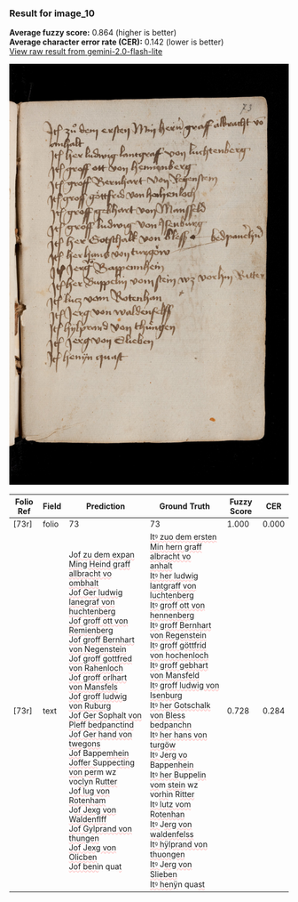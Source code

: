 ### Result for image_10
**Average fuzzy score:** 0.864 (higher is better)<br>**Average character error rate (CER):** 0.142 (lower is better)<br>[View raw result from gemini-2.0-flash-lite](https://github.com/RISE-UNIBAS/humanities_data_benchmark/blob/main/results/2025-10-24/T0284/request_T0284_image_10.json)

<img src="https://github.com/RISE-UNIBAS/humanities_data_benchmark/blob/main/benchmarks/medieval_manuscripts/images/image_10.jpg?raw=true" alt="image_10" width="800px">

<style>
.diff { text-decoration: underline; text-decoration-color: #ffcccc; text-decoration-style: wavy; }
</style>

| Folio Ref | Field | Prediction | Ground Truth | Fuzzy Score | CER |
|-----------|-------|------------|--------------|-------------|-----|
| [73r] | folio | 73 | 73 | 1.000 | 0.000 |
| [73r] | text | J<span class="diff">of zu dem expan Ming Heind graff allbracht vo<br>ombhalt<br>Jof Ger ludwig lanegraf von huchtenberg<br>Jof groff ott von Remienberg<br>Jof groff Bernhart von Negenstein<br>Jof groff gottfred von Rahenloch<br>Jof groff orlhart von Mansfels<br>Jof groff ludwig von Ruburg<br>Jof Ger Sophalt von Pleff bedpanctind<br>Jof Ger hand von twegons<br>Jof</span> Bappe<span class="diff">mhein<br>Joffer S</span>uppe<span class="diff">cting von per</span>m wz vo<span class="diff">cly</span>n R<span class="diff">utter<br></span>J<span class="diff">of lug von Rotenham<br></span>J<span class="diff">of Jexg von Waldenflff<br>Jof Gylprand von thungen<br>Jof Jexg von Olicben<br>Jof beni</span>n qua<span class="diff">t</span> | <span class="diff">Itꝰ zuo dem ersten Min hern graff albracht vo<br> anhalt<br> Itꝰ her ludwig lantgraff von luchtenberg<br> Itꝰ groff ott von hennenberg<br> Itꝰ groff Bernhart von Regenstein<br> Itꝰ groff göttfrid von hochenloch<br>  Itꝰ groff gebhart von Mansfeld<br> Itꝰ groff ludwig von Isenburg<br> Itꝰ her Gotschalk von Bless bedpanchn<br> Itꝰ her hans von turgöw<br> Itꝰ </span>J<span class="diff">erg vo</span> Bappe<span class="diff">nhein<br> Itꝰ her B</span>uppe<span class="diff">lin vo</span>m<span class="diff"> stein</span> wz vo<span class="diff">rhi</span>n R<span class="diff">itter<br> Itꝰ lutz vom Rotenhan<br> Itꝰ </span>J<span class="diff">erg von waldenfelss<br> Itꝰ hÿlprand von thuongen<br> Itꝰ </span>J<span class="diff">erg von Slieben<br> Itꝰ henÿ</span>n qua<span class="diff">st</span> | 0.728 | 0.284 |
